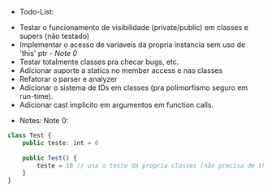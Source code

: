 * Todo-List:
 - Testar o funcionamento de visibilidade (private/public) em classes e supers (não testado)
 - Implementar o acesso de variaveis da propria instancia sem uso de 'this' ptr - *Note 0*
 - Testar totalmente classes pra checar bugs, etc.
 - Adicionar suporte a statics no member access e nas classes
 - Refatorar o parser e analyzer
 - Adicionar o sistema de IDs em classes (pra polimorfismo seguro em run-time).
 - Adicionar cast implicito em argumentos em function calls.

* Notes:
Note 0:
```ts
class Test {
	public teste: int = 0
	
	public Test() {
		teste = 10 // usa o teste da propria classes (não precisa de this)
	}
}
```